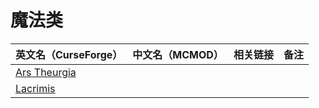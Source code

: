 # 魔法类

| 英文名（CurseForge）                                                      | 中文名（MCMOD） | 相关链接 | 备注 |
| ------------------------------------------------------------------------- | --------------- | -------- | ---- |
| [Ars Theurgia](https://www.curseforge.com/minecraft/mc-mods/ars-theurgia) |                 |          |      |
| [Lacrimis](https://www.curseforge.com/minecraft/mc-mods/lacrimis)         |                 |          |      |
